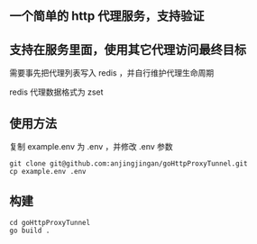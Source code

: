## 一个简单的 http 代理服务，支持验证
## 支持在服务里面，使用其它代理访问最终目标

需要事先把代理列表写入 redis ，并自行维护代理生命周期 

redis 代理数据格式为 zset 

## 使用方法

复制 example.env 为 .env ，并修改 .env 参数
````
git clone git@github.com:anjingjingan/goHttpProxyTunnel.git
cp example.env .env
````

## 构建
````
cd goHttpProxyTunnel
go build .
````